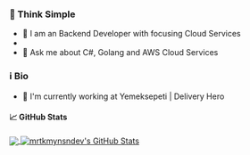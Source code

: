 ### 🤖 Think Simple

- 👾 I am an Backend Developer with focusing Cloud Services
- 
- 💬 Ask me about C#, Golang and AWS Cloud Services


### ℹ Bio 

- 🏢 I'm currently working at Yemeksepeti | Delivery Hero


#### &#x1f4c8; GitHub Stats

<a href="https://github.com/mrtkmynsndev/mrtkmynsndev">
  <img align="center" src="https://github-readme-stats.vercel.app/api/top-langs/?username=mrtkmynsndev&title_color=ffffff&text_color=c9cacc&icon_color=E67E22&bg_color=212121&langs_count=3" />
</a>
<a href="https://github.com/mrtkmynsndev/mrtkmynsndev">
  <img align="center" src="https://github-readme-stats.vercel.app/api?username=mrtkmynsndev&show_icons=true&line_height=27&count_private=true&title_color=ffffff&text_color=c9cacc&icon_color=E67E22&bg_color=212121" alt="mrtkmynsndev's GitHub Stats" />
</a>
